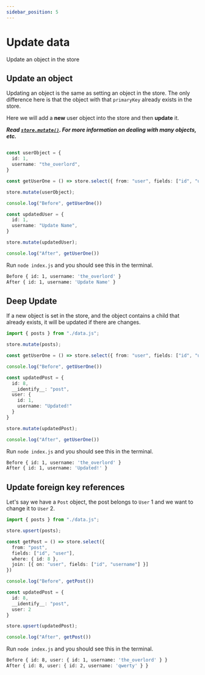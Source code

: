 ```yaml
---
sidebar_position: 5
---
```




# Update data

Update an object in the store



## Update an object

Updating an object is the same as setting an object in the store. The only difference here is that the object with that `primaryKey` already exists in the store.

Here we will add a **new** user object into the store and then **update** it.

***Read [`store.mutate()`](../apis/store.mutate). For more information on dealing with many objects, etc.***

```ts title="example-project/index.js"

const userObject = {
  id: 1,
  username: "the_overlord",
}

const getUserOne = () => store.select({ from: "user", fields: ["id", "username"], where: {id: 1} })

store.mutate(userObject);

console.log("Before", getUserOne())

const updatedUser = {
  id: 1,
  username: "Update Name",
}

store.mutate(updatedUser);

console.log("After", getUserOne())
```

Run `node index.js` and you should see this in the terminal.
```bash
Before { id: 1, username: 'the_overlord' }
After { id: 1, username: 'Update Name' }
```


## Deep Update

If a new object is set in the store, and the object contains a child that already exists, it will be updated if there are changes.

```ts title="example-project/index.js"
import { posts } from "./data.js";

store.mutate(posts);

const getUserOne = () => store.select({ from: "user", fields: ["id", "username"], where: {id: 1} })

console.log("Before", getUserOne())

const updatedPost = {
  id: 8,
  __identify__: "post",
  user: {
    id: 1,
    username: "Updated!"
  }
}

store.mutate(updatedPost);

console.log("After", getUserOne())
```

Run `node index.js` and you should see this in the terminal.
```bash
Before { id: 1, username: 'the_overlord' }
After { id: 1, username: 'Updated!' }
```


## Update foreign key references

Let's say we have a `Post` object, the post belongs to `User` 1 and we want to change it to `User` 2.


```ts title="example-project/index.js"
import { posts } from "./data.js";

store.upsert(posts);

const getPost = () => store.select({
  from: "post",
  fields: ["id", "user"],
  where: { id: 8 },
  join: [{ on: "user", fields: ["id", "username"] }]
})

console.log("Before", getPost())

const updatedPost = {
  id: 8,
  __identify__: "post",
  user: 2
}

store.upsert(updatedPost);

console.log("After", getPost())
```

Run `node index.js` and you should see this in the terminal.
```bash
Before { id: 8, user: { id: 1, username: 'the_overlord' } }
After { id: 8, user: { id: 2, username: 'qwerty' } }
```